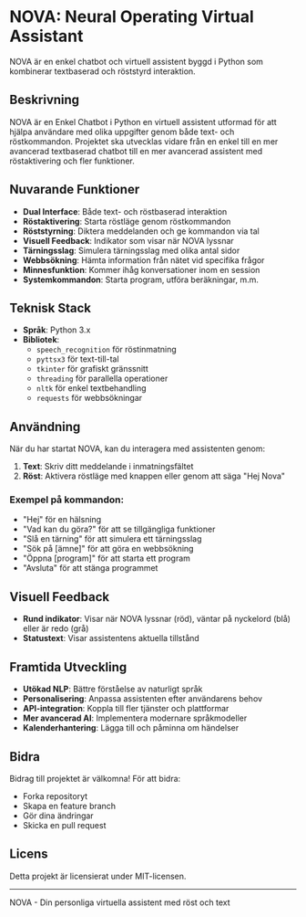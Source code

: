 # **NOVA: Neural Operating Virtual Assistant**

NOVA är en enkel chatbot och virtuell assistent byggd i Python som kombinerar textbaserad och röststyrd interaktion.

## Beskrivning

NOVA är en Enkel Chatbot i Python en virtuell assistent utformad för att hjälpa användare med olika uppgifter genom både text- och röstkommandon. Projektet ska utvecklas vidare från en enkel till en mer avancerad textbaserad chatbot till en mer avancerad assistent med röstaktivering och fler funktioner.

## Nuvarande Funktioner

- **Dual Interface**: Både text- och röstbaserad interaktion
- **Röstaktivering**: Starta röstläge genom röstkommandon
- **Röststyrning**: Diktera meddelanden och ge kommandon via tal
- **Visuell Feedback**: Indikator som visar när NOVA lyssnar
- **Tärningsslag**: Simulera tärningsslag med olika antal sidor
- **Webbsökning**: Hämta information från nätet vid specifika frågor
- **Minnesfunktion**: Kommer ihåg konversationer inom en session
- **Systemkommandon**: Starta program, utföra beräkningar, m.m.

## Teknisk Stack

- **Språk**: Python 3.x
- **Bibliotek**:
  - `speech_recognition` för röstinmatning
  - `pyttsx3` för text-till-tal
  - `tkinter` för grafiskt gränssnitt
  - `threading` för parallella operationer
  - `nltk` för enkel textbehandling
  - `requests` för webbsökningar

## Användning

När du har startat NOVA, kan du interagera med assistenten genom:

1. **Text**: Skriv ditt meddelande i inmatningsfältet
2. **Röst**: Aktivera röstläge med knappen eller genom att säga "Hej Nova"

### Exempel på kommandon:
- "Hej" för en hälsning
- "Vad kan du göra?" för att se tillgängliga funktioner
- "Slå en tärning" för att simulera ett tärningsslag
- "Sök på [ämne]" för att göra en webbsökning
- "Öppna [program]" för att starta ett program
- "Avsluta" för att stänga programmet

## Visuell Feedback
- **Rund indikator**: Visar när NOVA lyssnar (röd), väntar på nyckelord (blå) eller är redo (grå)
- **Statustext**: Visar assistentens aktuella tillstånd

## Framtida Utveckling

- **Utökad NLP**: Bättre förståelse av naturligt språk
- **Personalisering**: Anpassa assistenten efter användarens behov
- **API-integration**: Koppla till fler tjänster och plattformar
- **Mer avancerad AI**: Implementera modernare språkmodeller
- **Kalenderhantering**: Lägga till och påminna om händelser

## Bidra

Bidrag till projektet är välkomna! För att bidra:
- Forka repositoryt
- Skapa en feature branch
- Gör dina ändringar
- Skicka en pull request

## Licens

Detta projekt är licensierat under MIT-licensen.

---

NOVA - Din personliga virtuella assistent med röst och text